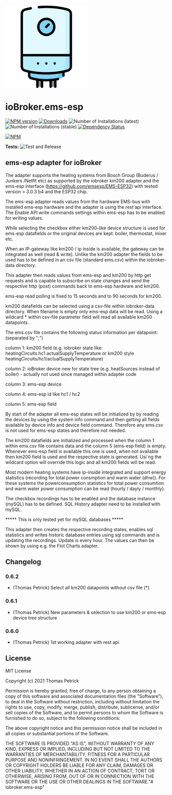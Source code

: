![Logo](admin/ems-esp.png)
# ioBroker.ems-esp

[![NPM version](https://img.shields.io/npm/v/iobroker.ems-esp.svg)](https://www.npmjs.com/package/iobroker.ems-esp)
[![Downloads](https://img.shields.io/npm/dm/iobroker.ems-esp.svg)](https://www.npmjs.com/package/iobroker.ems-esp)
![Number of Installations (latest)](https://iobroker.live/badges/ems-esp-installed.svg)
![Number of Installations (stable)](https://iobroker.live/badges/ems-esp-stable.svg)
[![Dependency Status](https://img.shields.io/david/tp1de/iobroker.ems-esp.svg)](https://david-dm.org/tp1de/iobroker.ems-esp)

[![NPM](https://nodei.co/npm/iobroker.ems-esp.png?downloads=true)](https://nodei.co/npm/iobroker.ems-esp/)

**Tests:** ![Test and Release](https://github.com/tp1de/ioBroker.ems-esp/workflows/Test%20and%20Release/badge.svg)

## ems-esp adapter for ioBroker

The adapter supports the heating systems from Bosch Group (Buderus / Junkers /Netfit etc) as supported by the iobroker km200 adapter 
and the ems-esp interface (https://github.com/emsesp/EMS-ESP32) with tested version > 3.0.3 b4 and the ESP32 chip.

The ems-esp adapter reads values from the hardware EMS-bus with installed ems-esp hardware and the adapter is using the rest api interface. 
The Enable API write commands settings within ems-esp has to be enabled for writing values.

While selecting the checkbox either km200-like device structure is used for ems-esp datafields or the original devices are kept: boiler, thermostat, mixer etc.


When an IP-gateway like km200 / ip inside is available, the gateway can be integrated as well (read & write).
Unlike the km200 adapter the fields to be used has to be defined in an csv file (standard ems.csv) within the iobroker-data directory.

This adapter then reads values from ems-esp and km200 by http get requests and is capable to subscribe on state changes and send 
the respective http (post) commands back to ems-esp hardware and km200. 

ems-esp read polling is fixed to 15 seconds and to 90 seconds for km200.
 
km200 datafields can be selected using a csv-file within iobroker-data directory. When filename is empty only ems-esp data will be read.
Using a wildcard * within csv-file parameter field will read all available km200 datapoints.

The ems.csv file contains the following status information per datapoint: (separated by ";")

column 1: km200 field (e.g. iobroker state like: heatingCircuits.hc1.actualSupplyTemperature or km200 style heatingCircuits/hc1/actualSupplyTemperature)

column 2: ioBroker device new for state tree (e.g. heatSources instead of boiler) - actually not used since managed within adapter code

column 3: ems-esp device

column 4: ems-esp id like hc1 / hc2 

column 5: ems-esp field


By start of the adapter all ems-esp states will be initialized by by reading the devices by using the system info command and then getting all fields available 
by device info and device field command. Therefore any ems.csv is not used for ems-esp states and therefore not needed.

The km200 datafields are initialized and processed when the column 1 within ems.csv file contains data and the column 5 (ems-esp field) is empty.
Whenever ems-esp field is available this one is used, when not available then km200 field is used and the respective state is generated.
Usi´ng the wildcard option will override this logic and all km200 fields will be read.

Most modern heating systems have ip-inside integrated and support energy statistics (recording for total power consmption and warm water (dhw)).
For these systems the powerconsumption statistics for total power consumtion and warm water power consumption can be read (hourly / dayly / monthly).

The checkbox recordings has to be enabled and the database instance (mySQL) has to be defined. SQL History adapter need to be installed with mySQL.

***** This is only tested yet for mySQL databases *****

This adapter then creates the respective recording states, enables sql statistics and writes historic database entries using sql commands and is updating the recordings. 
Update is every hour. The values can then be shown by using e.g. the Flot Charts adapter.




## Changelog

### 0.6.2
* (Thomas Petrick) Select all km200 datapoints without csv file (*)


### 0.6.1
* (Thomas Petrick) New parameters & selection to use km200 or ems-esp device tree structure

### 0.6.0
* (Thomas Petrick) 1st working adapter with rest api

## License
MIT License

Copyright (c) 2021 Thomas Petrick 

Permission is hereby granted, free of charge, to any person obtaining a copy
of this software and associated documentation files (the "Software"), to deal
in the Software without restriction, including without limitation the rights
to use, copy, modify, merge, publish, distribute, sublicense, and/or sell
copies of the Software, and to permit persons to whom the Software is
furnished to do so, subject to the following conditions:

The above copyright notice and this permission notice shall be included in all
copies or substantial portions of the Software.

THE SOFTWARE IS PROVIDED "AS IS", WITHOUT WARRANTY OF ANY KIND, EXPRESS OR
IMPLIED, INCLUDING BUT NOT LIMITED TO THE WARRANTIES OF MERCHANTABILITY,
FITNESS FOR A PARTICULAR PURPOSE AND NONINFRINGEMENT. IN NO EVENT SHALL THE
AUTHORS OR COPYRIGHT HOLDERS BE LIABLE FOR ANY CLAIM, DAMAGES OR OTHER
LIABILITY, WHETHER IN AN ACTION OF CONTRACT, TORT OR OTHERWISE, ARISING FROM,
OUT OF OR IN CONNECTION WITH THE SOFTWARE OR THE USE OR OTHER DEALINGS IN THE
SOFTWARE."# iobroker.ems-esp" 
